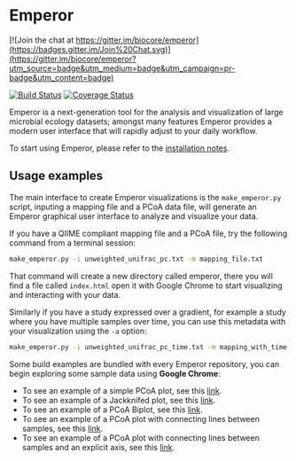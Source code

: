 Emperor
=======

[![Join the chat at https://gitter.im/biocore/emperor](https://badges.gitter.im/Join%20Chat.svg)](https://gitter.im/biocore/emperor?utm_source=badge&utm_medium=badge&utm_campaign=pr-badge&utm_content=badge)

[![Build Status](https://travis-ci.org/biocore/emperor.png?branch=master)](https://travis-ci.org/biocore/emperor) [![Coverage Status](https://coveralls.io/repos/biocore/emperor/badge.svg)](https://coveralls.io/r/biocore/emperor)

Emperor is a next-generation tool for the analysis and visualization of large microbial ecology datasets; amongst many features Emperor provides a modern user interface that will rapidly adjust to your daily workflow.

To start using Emperor, please refer to the [installation notes](INSTALL.md).

## Usage examples

The main interface to create Emperor visualizations is the `make_emperor.py` script, inputing a mapping file and a PCoA data file, will generate an Emperor graphical user interface to analyze and visualize your data.

If you have a QIIME compliant mapping file and a PCoA file, try the following command from a terminal session:

```bash
make_emperor.py -i unweighted_unifrac_pc.txt -m mapping_file.txt
```

That command will create a new directory called emperor, there you will find a file called `index.html` open it with Google Chrome to start visualizing and interacting with your data.

Similarly if you have a study expressed over a gradient, for example a study where you have multiple samples over time, you can use this metadata with your visualization using the `-a` option:

```bash
make_emperor.py -i unweighted_unifrac_pc_time.txt -m mapping_with_time.txt -a TIMEPOINT
```

Some build examples are bundled with every Emperor repository, you can begin exploring some sample data using **Google Chrome**:

- To see an example of a simple PCoA plot, see this [link](http://emperor.microbio.me/master/make_emperor/emperor_output/index.html).
- To see an example of a Jackknifed plot, see this [link](http://emperor.microbio.me/master/make_emperor/jackknifed_pcoa/index.html).
- To see an example of a PCoA Biplot, see this [link](http://emperor.microbio.me/master/make_emperor/biplot/index.html).
- To see an example of a PCoA plot with connecting lines between samples, see this [link](http://emperor.microbio.me/master/make_emperor/vectors/index.html).
- To see an example of a PCoA plot with connecting lines between samples and an explicit axis, see this [link](http://emperor.microbio.me/master/make_emperor/sorted_by_DOB/index.html).
